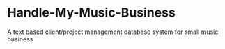 # Handle-My-Music-Business
A text based client/project management database system for small music business
